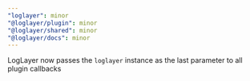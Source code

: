 ```yaml
---
"loglayer": minor
"@loglayer/plugin": minor
"@loglayer/shared": minor
"@loglayer/docs": minor
---
```


LogLayer now passes the `loglayer` instance as the last parameter to all plugin callbacks
